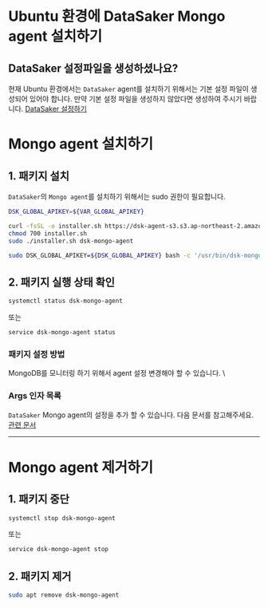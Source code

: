 # Ubuntu 환경에 DataSaker Mongo agent 설치하기

## DataSaker 설정파일을 생성하셨나요?
현재 Ubuntu 환경에서는 `DataSaker` agent를 설치하기 위해서는 기본 설정 파일이 생성되어 있어야 합니다. 만약 기본 설정 파일을 생성하지 않았다면 생성하여 주시기 바랍니다. [DataSaker 설정하기](../../README.md)


# Mongo agent 설치하기
## 1. 패키지 설치
`DataSaker`의 `Mongo agent`를 설치하기 위해서는 sudo 권한이 필요합니다.
<!-- 
example API Key : VAR_GLOBAL_APIKEY=1234567890abcdef1234567890abcdef
 -->
```bash
DSK_GLOBAL_APIKEY=${VAR_GLOBAL_APIKEY}

curl -fsSL -o installer.sh https://dsk-agent-s3.s3.ap-northeast-2.amazonaws.com/dsk-agent-s3/public/install.sh
chmod 700 installer.sh
sudo ./installer.sh dsk-mongo-agent

sudo DSK_GLOBAL_APIKEY=${DSK_GLOBAL_APIKEY} bash -c '/usr/bin/dsk-mongo-agent init "'${DSK_GLOBAL_APIKEY}'" && systemctl enable dsk-mongo-agent --now'
```

## 2. 패키지 실행 상태 확인
```bash
systemctl status dsk-mongo-agent
```
또는
```bash
service dsk-mongo-agent status
```

### 패키지 설정 방법
MongoDB를 모니터링 하기 위해서 agent 설정 변경해야 할 수 있습니다. \

### Args 인자 목록
`DataSaker` Mongo agent의 설정을 추가 할 수 있습니다.
다음 문서를 참고해주세요. [관련 문서](../../../../../settings/dsk-mongo-agent/settings.md)

---
# Mongo agent 제거하기
## 1. 패키지 중단
```bash
systemctl stop dsk-mongo-agent
```
또는
```bash
service dsk-mongo-agent stop
```

## 2. 패키지 제거
```bash
sudo apt remove dsk-mongo-agent
```